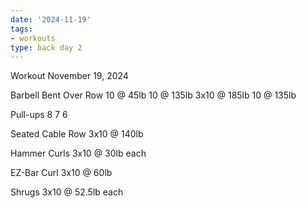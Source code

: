 ```yaml
---
date: '2024-11-19'
tags:
- workouts
type: back day 2
---
```


Workout November 19, 2024

Barbell Bent Over Row
10 @ 45lb
10 @ 135lb
3x10 @ 185lb
10 @ 135lb

Pull-ups
8
7
6

Seated Cable Row
3x10 @ 140lb

Hammer Curls
3x10 @ 30lb each

EZ-Bar Curl
3x10 @ 60lb

Shrugs
3x10 @ 52.5lb each